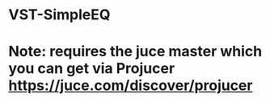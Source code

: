 # VST-SimpleEQ
# Note: requires the juce master which you can get via Projucer https://juce.com/discover/projucer
